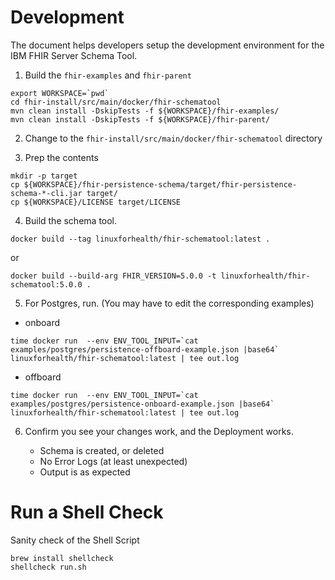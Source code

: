 # Development

The document helps developers setup the development environment for the IBM FHIR Server Schema Tool. 

1. Build the `fhir-examples` and `fhir-parent`

``` shell
export WORKSPACE=`pwd`
cd fhir-install/src/main/docker/fhir-schematool
mvn clean install -DskipTests -f ${WORKSPACE}/fhir-examples/
mvn clean install -DskipTests -f ${WORKSPACE}/fhir-parent/
```

2. Change to the `fhir-install/src/main/docker/fhir-schematool` directory

3. Prep the contents

``` shell
mkdir -p target
cp ${WORKSPACE}/fhir-persistence-schema/target/fhir-persistence-schema-*-cli.jar target/
cp ${WORKSPACE}/LICENSE target/LICENSE
```

4. Build the schema tool. 

``` shell
docker build --tag linuxforhealth/fhir-schematool:latest .
```

or 

``` shell
docker build --build-arg FHIR_VERSION=5.0.0 -t linuxforhealth/fhir-schematool:5.0.0 .
```

5. For Postgres, run. (You may have to edit the corresponding examples)

* onboard
``` shell
time docker run  --env ENV_TOOL_INPUT=`cat examples/postgres/persistence-offboard-example.json |base64` linuxforhealth/fhir-schematool:latest | tee out.log
```

* offboard
``` shell
time docker run  --env ENV_TOOL_INPUT=`cat examples/postgres/persistence-onboard-example.json |base64` linuxforhealth/fhir-schematool:latest | tee out.log
```

6. Confirm you see your changes work, and the Deployment works.

    * Schema is created, or deleted
    * No Error Logs (at least unexpected)
    * Output is as expected

# Run a Shell Check 

Sanity check of the Shell Script

```
brew install shellcheck
shellcheck run.sh
```
